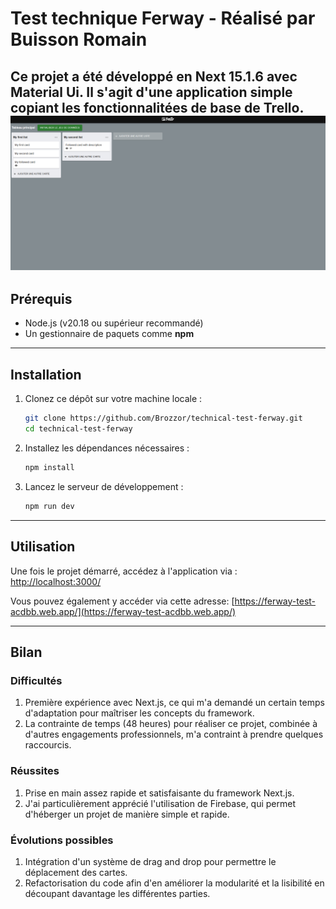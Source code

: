 # Test technique Ferway - Réalisé par Buisson Romain

Ce projet a été développé en **Next 15.1.6** avec Material Ui. Il s'agit d'une application simple copiant les fonctionnalitées de base de Trello.
![presentation](github_readme.png)
---

## Prérequis

- Node.js (v20.18 ou supérieur recommandé)
- Un gestionnaire de paquets comme **npm**

---

## Installation

1. Clonez ce dépôt sur votre machine locale :  
   ```bash
   git clone https://github.com/Brozzor/technical-test-ferway.git
   cd technical-test-ferway
   ```

2. Installez les dépendances nécessaires :
    ```bash
    npm install
   ```

3. Lancez le serveur de développement :
    ```bash
   npm run dev
   ```
---

## Utilisation

Une fois le projet démarré, accédez à l'application via : [http://localhost:3000/](http://localhost:3000/)

Vous pouvez également y accéder via cette adresse: [https://ferway-test-acdbb.web.app/](https://ferway-test-acdbb.web.app/)

---

## Bilan

### Difficultés
1. Première expérience avec Next.js, ce qui m'a demandé un certain temps d'adaptation pour maîtriser les concepts du framework.
2. La contrainte de temps (48 heures) pour réaliser ce projet, combinée à d'autres engagements professionnels, m'a contraint à prendre quelques raccourcis.

### Réussites
1. Prise en main assez rapide et satisfaisante du framework Next.js.
2. J'ai particulièrement apprécié l'utilisation de Firebase, qui permet d'héberger un projet de manière simple et rapide.

### Évolutions possibles
1. Intégration d'un système de drag and drop pour permettre le déplacement des cartes.
2. Refactorisation du code afin d'en améliorer la modularité et la lisibilité en découpant davantage les différentes parties.